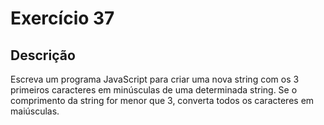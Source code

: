 # Exercício 37

## Descrição

Escreva um programa JavaScript para criar uma nova string com os 3 primeiros caracteres em minúsculas de uma determinada string. Se o comprimento da string for menor que 3, converta todos os caracteres em maiúsculas.
